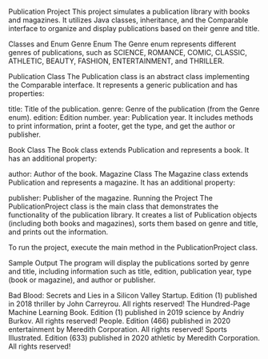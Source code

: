 Publication Project
This project simulates a publication library with books and magazines. It utilizes Java classes, inheritance, and the Comparable interface to organize and display publications based on their genre and title.

Classes and Enum
Genre Enum
The Genre enum represents different genres of publications, such as SCIENCE, ROMANCE, COMIC, CLASSIC, ATHLETIC, BEAUTY, FASHION, ENTERTAINMENT, and THRILLER.

Publication Class
The Publication class is an abstract class implementing the Comparable interface. It represents a generic publication and has properties:

title: Title of the publication.
genre: Genre of the publication (from the Genre enum).
edition: Edition number.
year: Publication year.
It includes methods to print information, print a footer, get the type, and get the author or publisher.

Book Class
The Book class extends Publication and represents a book. It has an additional property:

author: Author of the book.
Magazine Class
The Magazine class extends Publication and represents a magazine. It has an additional property:

publisher: Publisher of the magazine.
Running the Project
The PublicationProject class is the main class that demonstrates the functionality of the publication library. It creates a list of Publication objects (including both books and magazines), sorts them based on genre and title, and prints out the information.

To run the project, execute the main method in the PublicationProject class.

Sample Output
The program will display the publications sorted by genre and title, including information such as title, edition, publication year, type (book or magazine), and author or publisher.

Bad Blood: Secrets and Lies in a Silicon Valley Startup. Edition (1) published in 2018 thriller by John Carreyrou. All rights reserved!
The Hundred-Page Machine Learning Book. Edition (1) published in 2019 science by Andriy Burkov. All rights reserved!
People. Edition (466) published in 2020 entertainment by Meredith Corporation. All rights reserved!
Sports Illustrated. Edition (633) published in 2020 athletic by Meredith Corporation. All rights reserved!
